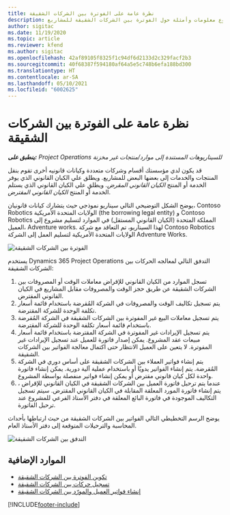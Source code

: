 ```yaml
---
title: نظرة عامة على الفوترة بين الشركات الشقيقة
description: يوفر هذا الموضوع معلومات وأمثلة حول الفوترة بين الشركات الشقيقة للمشاريع.
author: sigitac
ms.date: 11/19/2020
ms.topic: article
ms.reviewer: kfend
ms.author: sigitac
ms.openlocfilehash: 42af89105f8325f1c94df6d2133d2c329facf2b3
ms.sourcegitcommit: 40f68387f594180af64a5e5c748b6efa188bd300
ms.translationtype: HT
ms.contentlocale: ar-SA
ms.lasthandoff: 05/10/2021
ms.locfileid: "6002625"
---
```

# <a name="intercompany-invoicing-overview"></a>نظرة عامة على الفوترة بين الشركات الشقيقة

_**ينطبق على:** Project Operations للسيناريوهات المستندة إلى موارد/منتجات غير مخزنة‬_

قد يكون لدي مؤسستك أقسام وشركات متعددة وكيانات قانونيه أخرى تقوم بنقل المنتجات والخدمات إلى بعضها البعض للمشاريع. ويطلق علي الكيان القانوني الذي يوفر الخدمة أو المنتج *الكيان القانوني المقرض*. ويطلق علي الكيان القانوني الذي يستلم الخدمة أو المنتج *الكيان القانوني المقترض*.

يوضح الشكل التوضيحي التالي سيناريو نموذجي حيث يتشارك كيانات قانونيان، Contoso Robotics الولايات المتحدة الأمريكية (the borrowing legal entity) و Contoso Robotics المملكة المتحدة (الكيان القانوني المستقل) في الموارد لتسليم مشروع إلى العميل، Adventure works. لهذا السيناريو، تم التعاقد مع شركة Contoso Robotics الولايات المتحدة الأمريكية لتسليم العمل إلى الشركة Adventure Works.

![الفوترة بين الشركات الشقيقة](./media/IntercompanyScenario.png) 

يستخدم Dynamics 365 Project Operations التدفق التالي لمعالجه الحركات بين الشركات الشقيقة:

1. تسجل الموارد من الكيان القانوني للإقراض معاملات الوقت أو المصروفات بين الشركات الشقيقة عن طريق حجز الوقت والمصروفات مقابل المشاريع في الكيان القانوني المقترض.
2. يتم تسجيل تكاليف الوقت والمصروفات في الشركة المُقرضة باستخدام قائمة أسعار تكلفة الوحدة للشركة المقترضة.
3. يتم تسجيل معاملات البيع غير المفوترة بين الشركات الشقيقة في الشركة المُقرضة باستخدام قائمة أسعار تكلفة الوحدة للشركة المقترضة.
4. يتم تسجيل الإيرادات غير المفوترة في الشركة المقترضة باستخدام قائمة أسعار مبيعات عقد المشروع. يمكن إصدار فاتورة للعميل عند تسجيل الإيرادات غير المفوترة. لا يتعين على العميل الانتظار حتى اكتمال معالجة الفواتير بين الشركات الشقيقة.
5. يتم إنشاء فواتير العملاء بين الشركات الشقيقة على أساس دوري في الشركة المُقرضة. يتم إنشاء الفواتير يدويًا أو باستخدام عملية آلية دورية. يمكن إنشاء فاتورة واحدة لكل كيان قانوني مقترض أو يمكن إنشاء فواتير منفصلة بواسطة المشروع.
6. عندما يتم ترحيل فاتورة العميل بين الشركات الشقيقة في الكيان القانوني للإقراض ، يتم إنشاء فاتورة المورد المعلقة المقابلة في الكيان القانوني المقترض. سيتم تسجيل التكاليف الموجودة في فاتورة البائع المعلقة في دفتر الأستاذ الفرعي للمشروع عند ترحيل الفاتورة.

يوضح الرسم التخطيطي التالي الفواتير بين الشركات الشقيقة من حيث ارتباطها بأحداث المحاسبة والترحيلات المتوقعة إلى دفتر الأستاذ العام.

![التدفق بين الشركات الشقيقة](./media/IntercompanyFlow.png)

## <a name="additional-resources"></a>الموارد الإضافية

- [تكوين الفوترة بين الشركات الشقيقة](configure-intercompany-invoicing.md)
- [تسجيل حركات بين الشركات الشقيقة](create-intercompany-transactions.md)
- [إنشاء فواتير العميل والمورّد بين الشركات الشقيقة](create-intercompany-customer-vendor-invoices.md)


[!INCLUDE[footer-include](../includes/footer-banner.md)]